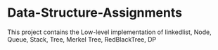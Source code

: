 # Data-Structure-Assignments

This project contains the Low-level implementation of linkedlist, Node, Queue, Stack, Tree, Merkel Tree, RedBlackTree, DP
